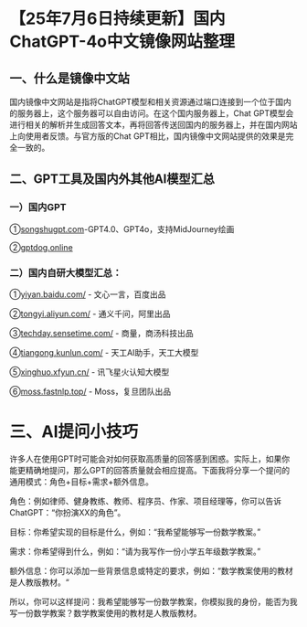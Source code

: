 # 【25年7月6日持续更新】国内ChatGPT-4o中文镜像网站整理

## 一、什么是镜像中文站

国内镜像中文网站是指将ChatGPT模型和相关资源通过端口连接到一个位于国内的服务器上，这个服务器可以自由访问。在这个国内服务器上，Chat GPT模型会进行相关的解析并生成回答文本，再将回答传送回国内的服务器上，并在国内网站上向使用者反馈。与官方版的Chat GPT相比，国内镜像中文网站提供的效果是完全一致的。

## 二、GPT工具及国内外其他AI模型汇总

### 一）国内GPT

①[songshugpt.com](https://songshugpt.com)-GPT4.0、GPT4o，支持MidJourney绘画

②[gptdog.online](http://gptdog.online)


### 二）国内自研大模型汇总：

①[yiyan.baidu.com/](yiyan.baidu.com/) - 文心一言，百度出品

②[tongyi.aliyun.com/](tongyi.aliyun.com/) - 通义千问，阿里出品

③[techday.sensetime.com/](techday.sensetime.com/) - 商量，商汤科技出品

④[tiangong.kunlun.com/](tiangong.kunlun.com/) - 天工AI助手，天工大模型

⑤[xinghuo.xfyun.cn/](xinghuo.xfyun.cn/) - 讯飞星火认知大模型

⑥[moss.fastnlp.top/](moss.fastnlp.top/) - Moss，复旦团队出品

# 三、AI提问小技巧

许多人在使用GPT时可能会对如何获取高质量的回答感到困惑。实际上，如果你能更精确地提问，那么GPT的回答质量就会相应提高。下面我将分享一个提问的通用模式：角色+目标+需求+额外信息。

角色：例如律师、健身教练、教师、程序员、作家、项目经理等，你可以告诉ChatGPT：“你扮演XX的角色”。

目标：你希望实现的目标是什么，例如：“我希望能够写一份数学教案。”

需求：你希望得到什么，例如：“请为我写作一份小学五年级数学教案。”

额外信息：你可以添加一些背景信息或特定的要求，例如：“数学教案使用的教材是人教版教材。“

所以，你可以这样提问：我希望能够写一份数学教案，你模拟我的身份，能否为我写一份数学教案？数学教案使用的教材是人教版教材。
